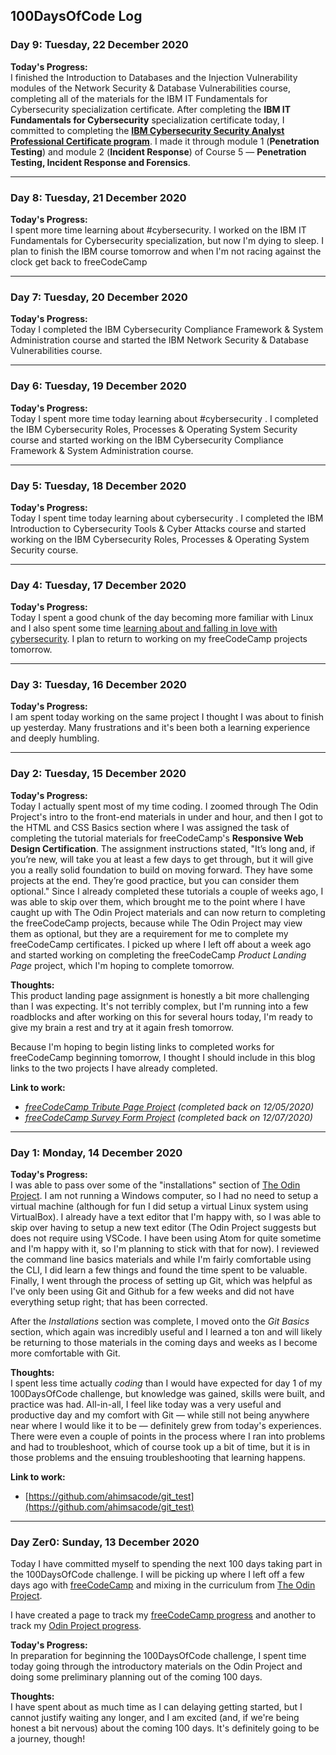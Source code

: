 ## 100DaysOfCode Log

<!--### Day 18: Tuesday, 31 December 2020
**Today's Progress:**


**Thoughts:**


**Link to work:**

--- -->
<!--### Day 17: Tuesday, 30 December 2020
**Today's Progress:**


**Thoughts:**


**Link to work:**

--- -->
<!--### Day 16: Tuesday, 29 December 2020
**Today's Progress:**


**Thoughts:**


**Link to work:**

--- -->
<!--### Day 15: Tuesday, 28 December 2020
**Today's Progress:**


**Thoughts:**


**Link to work:**

--- -->
<!--### Day 14: Tuesday, 27 December 2020
**Today's Progress:**


**Thoughts:**


**Link to work:**

--- -->
<!--### Day 13: Tuesday, 26 December 2020
**Today's Progress:**


**Thoughts:**


**Link to work:**

--- -->
<!--### Day 12: Tuesday, 25 December 2020
**Today's Progress:**


**Thoughts:**


**Link to work:**

--- -->
<!--### Day 11: Tuesday, 24 December 2020
**Today's Progress:**


**Thoughts:**


**Link to work:**

--- -->
<!--### Day 10: Tuesday, 23 December 2020
**Today's Progress:**


**Thoughts:**


**Link to work:**

--- -->
### Day 9: Tuesday, 22 December 2020
**Today's Progress:**  
I finished the Introduction to Databases and the Injection Vulnerability modules of the Network Security & Database Vulnerabilities course, completing all of the materials for the IBM IT Fundamentals for Cybersecurity specialization certificate. After completing the **IBM IT Fundamentals for Cybersecurity** specialization certificate today, I committed to completing the [**IBM Cybersecurity Security Analyst Professional Certificate program**](https://www.ibm.com/training/badge/a471481b-3152-4e09-b43f-ab1d8bf31620). I made it through module 1 (**Penetration Testing**) and module 2 (**Incident Response**) of Course 5 — **Penetration Testing, Incident Response and Forensics**.

---
### Day 8: Tuesday, 21 December 2020
**Today's Progress:**  
I spent more time learning about #cybersecurity. I worked on the IBM IT Fundamentals for Cybersecurity specialization, but now I'm dying to sleep. I plan to finish the IBM course tomorrow and when I'm not racing against the clock get back to freeCodeCamp

---
### Day 7: Tuesday, 20 December 2020
**Today's Progress:**  
Today I completed the IBM Cybersecurity Compliance Framework & System Administration course and started the IBM Network Security & Database Vulnerabilities course.

---
### Day 6: Tuesday, 19 December 2020
**Today's Progress:**  
Today I spent more time today learning about #cybersecurity . I completed the IBM Cybersecurity Roles, Processes & Operating System Security course and started working on the IBM Cybersecurity Compliance Framework & System Administration course. 

---
### Day 5: Tuesday, 18 December 2020
**Today's Progress:**  
Today I spent time today learning about cybersecurity . I completed the IBM Introduction to Cybersecurity Tools & Cyber Attacks course and started working on the IBM Cybersecurity Roles, Processes & Operating System Security course.

---
### Day 4: Tuesday, 17 December 2020
**Today's Progress:**  
Today I spent a good chunk of the day becoming more familiar with Linux and I also spent some time [learning about and falling in love with cybersecurity](it-fundamentals-for-cybersecurity.md). I plan to return to working on my freeCodeCamp projects tomorrow.

---
### Day 3: Tuesday, 16 December 2020
**Today's Progress:**  
I am spent today working on the same project I thought I was about to finish up yesterday. Many frustrations and it's been both a learning experience and deeply humbling.

---
### Day 2: Tuesday, 15 December 2020
**Today's Progress:**  
Today I actually spent most of my time coding. I zoomed through The Odin Project's intro to the front-end materials in under and hour, and then I got to the HTML and CSS Basics section where I was assigned the task of completing the tutorial materials for freeCodeCamp's **Responsive Web Design Certification**. The assignment instructions stated, "It’s long and, if you’re new, will take you at least a few days to get through, but it will give you a really solid foundation to build on moving forward. They have some projects at the end. They’re good practice, but you can consider them optional." Since I already completed these tutorials a couple of weeks ago, I was able to skip over them, which brought me to the point where I have caught up with The Odin Project materials and can now return to completing the freeCodeCamp projects, because while The Odin Project may view them as optional, but they are a requirement for me to complete my freeCodeCamp certificates. I picked up where I left off about a week ago and started working on completing the freeCodeCamp *Product Landing Page* project, which I'm hoping to complete tomorrow.

**Thoughts:**  
This product landing page assignment is honestly a bit more challenging than I was expecting. It's not terribly complex, but I'm running into a few roadblocks and after working on this for several hours today, I'm ready to give my brain a rest and try at it again fresh tomorrow. 

Because I'm hoping to begin listing links to completed works for freeCodeCamp beginning tomorrow, I thought I should include in this blog links to the two projects I have already completed.

**Link to work:**  
- *[freeCodeCamp Tribute Page Project](https://ahimsaweb.cc/fcc/01-01-tribute-page/) (completed back on 12/05/2020)*
- *[freeCodeCamp Survey Form Project](https://ahimsaweb.cc/fcc/01-02-survey-form/) (completed back on 12/07/2020)*

---
### Day 1: Monday, 14 December 2020
**Today's Progress:**  
I was able to pass over some of the "installations" section of [The Odin Project](https://www.theodinproject.com/). I am not running a Windows computer, so I had no need to setup a virtual machine (although for fun I did setup a virtual Linux system using VirtualBox). I already have a text editor that I'm happy with, so I was able to skip over having to setup a new text editor (The Odin Project suggests but does not require using VSCode. I have been using Atom for quite sometime and I'm happy with it, so I'm planning to stick with that for now). I reviewed the command line basics materials and while I'm fairly comfortable using the CLI, I did learn a few things and found the time spent to be valuable. Finally, I went through the process of setting up Git, which was helpful as I've only been using Git and Github for a few weeks and did not have everything setup right; that has been corrected.

After the *Installations* section was complete, I moved onto the *Git Basics* section, which again was incredibly useful and I learned a ton and will likely be returning to those materials in the coming days and weeks as I become more comfortable with Git.

**Thoughts:**  
I spent less time actually *coding* than I would have expected for day 1 of my 100DaysOfCode challenge, but knowledge was gained, skills were built, and practice was had. All-in-all, I feel like today was a very useful and productive day and my comfort with Git — while still not being anywhere near where I would like it to be — definitely grew from today's experiences. There were even a couple of points in the process where I ran into problems and had to troubleshoot, which of course took up a bit of time, but it is in those problems and the ensuing troubleshooting that learning happens.

**Link to work:**  
- [https://github.com/ahimsacode/git_test](https://github.com/ahimsacode/git_test)

---
### Day Zer0: Sunday, 13 December 2020
Today I have committed myself to spending the next 100 days taking part in the 100DaysOfCode challenge. I will be picking up where I left off a few days ago with [freeCodeCamp](https://freecodecamp.org) and mixing in the curriculum from [The Odin Project](https://www.theodinproject.com/).

I have created a page to track my [freeCodeCamp progress](/fcc/) and another to track my [Odin Project progress](/top.md).

**Today's Progress:**  
In preparation for beginning the 100DaysOfCode challenge, I spent time today going through the introductory materials on the Odin Project and doing some preliminary planning out of the coming 100 days.

**Thoughts:**  
I have spent about as much time as I can delaying getting started, but I cannot justify waiting any longer, and I am excited (and, if we're being honest a bit nervous) about the coming 100 days. It's definitely going to be a journey, though!
